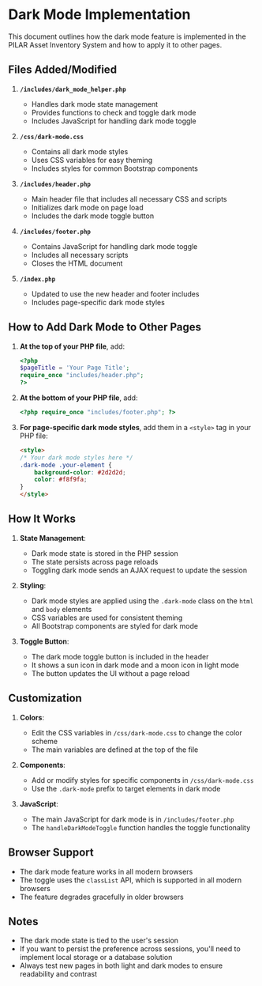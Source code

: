 # Dark Mode Implementation

This document outlines how the dark mode feature is implemented in the PILAR Asset Inventory System and how to apply it to other pages.

## Files Added/Modified

1. **`/includes/dark_mode_helper.php`**
   - Handles dark mode state management
   - Provides functions to check and toggle dark mode
   - Includes JavaScript for handling dark mode toggle

2. **`/css/dark-mode.css`**
   - Contains all dark mode styles
   - Uses CSS variables for easy theming
   - Includes styles for common Bootstrap components

3. **`/includes/header.php`**
   - Main header file that includes all necessary CSS and scripts
   - Initializes dark mode on page load
   - Includes the dark mode toggle button

4. **`/includes/footer.php`**
   - Contains JavaScript for handling dark mode toggle
   - Includes all necessary scripts
   - Closes the HTML document

5. **`/index.php`**
   - Updated to use the new header and footer includes
   - Includes page-specific dark mode styles

## How to Add Dark Mode to Other Pages

1. **At the top of your PHP file**, add:
   ```php
   <?php
   $pageTitle = 'Your Page Title';
   require_once "includes/header.php";
   ?>
   ```

2. **At the bottom of your PHP file**, add:
   ```php
   <?php require_once "includes/footer.php"; ?>
   ```

3. **For page-specific dark mode styles**, add them in a `<style>` tag in your PHP file:
   ```html
   <style>
   /* Your dark mode styles here */
   .dark-mode .your-element {
       background-color: #2d2d2d;
       color: #f8f9fa;
   }
   </style>
   ```

## How It Works

1. **State Management**:
   - Dark mode state is stored in the PHP session
   - The state persists across page reloads
   - Toggling dark mode sends an AJAX request to update the session

2. **Styling**:
   - Dark mode styles are applied using the `.dark-mode` class on the `html` and `body` elements
   - CSS variables are used for consistent theming
   - All Bootstrap components are styled for dark mode

3. **Toggle Button**:
   - The dark mode toggle button is included in the header
   - It shows a sun icon in dark mode and a moon icon in light mode
   - The button updates the UI without a page reload

## Customization

1. **Colors**:
   - Edit the CSS variables in `/css/dark-mode.css` to change the color scheme
   - The main variables are defined at the top of the file

2. **Components**:
   - Add or modify styles for specific components in `/css/dark-mode.css`
   - Use the `.dark-mode` prefix to target elements in dark mode

3. **JavaScript**:
   - The main JavaScript for dark mode is in `/includes/footer.php`
   - The `handleDarkModeToggle` function handles the toggle functionality

## Browser Support

- The dark mode feature works in all modern browsers
- The toggle uses the `classList` API, which is supported in all modern browsers
- The feature degrades gracefully in older browsers

## Notes

- The dark mode state is tied to the user's session
- If you want to persist the preference across sessions, you'll need to implement local storage or a database solution
- Always test new pages in both light and dark modes to ensure readability and contrast

